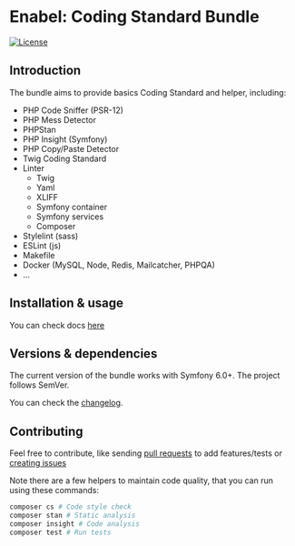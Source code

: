 # Enabel: Coding Standard Bundle

[![License](https://img.shields.io/badge/license-MIT-red.svg?style=flat-square)](LICENSE)

## Introduction

The bundle aims to provide basics Coding Standard and helper, including:

- PHP Code Sniffer (PSR-12)
- PHP Mess Detector
- PHPStan
- PHP Insight (Symfony)
- PHP Copy/Paste Detector
- Twig Coding Standard
- Linter
  - Twig
  - Yaml
  - XLIFF
  - Symfony container
  - Symfony services
  - Composer
- Stylelint (sass)
- ESLint (js)
- Makefile
- Docker (MySQL, Node, Redis, Mailcatcher, PHPQA)
- ...

## Installation & usage

You can check docs [here](docs/index.md)

## Versions & dependencies

The current version of the bundle works with Symfony 6.0+.
The project follows SemVer.

You can check the [changelog](CHANGELOG.md).

## Contributing

Feel free to contribute, like sending [pull requests](https://github.com/enabel/coding-standard-bundle/pulls) to add features/tests
or [creating issues](https://github.com/enabel/coding-standard-bundle/issues)

Note there are a few helpers to maintain code quality, that you can run using these commands:

```bash
composer cs # Code style check
composer stan # Static analysis
composer insight # Code analysis 
composer test # Run tests
```

